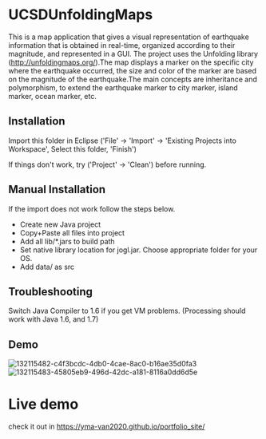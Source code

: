 UCSDUnfoldingMaps
=================

 This is a map application that gives a visual representation of earthquake information
            that is obtained in real-time, organized according to their magnitude, and represented in
            a GUI. The project uses the Unfolding library (http://unfoldingmaps.org/).The map displays a marker on the
            specific city where the earthquake occurred, the size and color of the
            marker are based on the magnitude of the earthquake.The main concepts are inheritance and
            polymorphism, to extend the earthquake marker to city marker, island marker, ocean marker, etc. 

Installation
------------

Import this folder in Eclipse ('File' -> 'Import' -> 'Existing Projects into
Workspace', Select this folder, 'Finish')  
  
If things don't work, try ('Project' -> 'Clean') before running.


Manual Installation
-------------------

If the import does not work follow the steps below.

- Create new Java project
- Copy+Paste all files into project
- Add all lib/*.jars to build path
- Set native library location for jogl.jar. Choose appropriate folder for your OS.
- Add data/ as src


Troubleshooting
---------------

Switch Java Compiler to 1.6 if you get VM problems. (Processing should work with Java 1.6, and 1.7)

## Demo
![132115482-c4f3bcdc-4db0-4cae-8ac0-b16ae35d0fa3](https://user-images.githubusercontent.com/74885386/133300314-cedec59f-f0ab-4519-9a63-40eec149992f.png)
![132115483-45805eb9-496d-42dc-a181-8116a0dd6d5e](https://user-images.githubusercontent.com/74885386/133300321-6e39c678-8b66-4c50-8dd1-a39d04537745.png)


 # Live demo 
 check it out in https://yma-van2020.github.io/portfolio_site/
